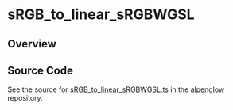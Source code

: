 # sRGB_to_linear_sRGBWGSL

## Overview





## Source Code

See the source for [sRGB_to_linear_sRGBWGSL.ts](https://github.com/phetsims/alpenglow/blob/main/js/webgpu/wgsl/color/sRGB_to_linear_sRGBWGSL.ts) in the [alpenglow](https://github.com/phetsims/alpenglow) repository.
